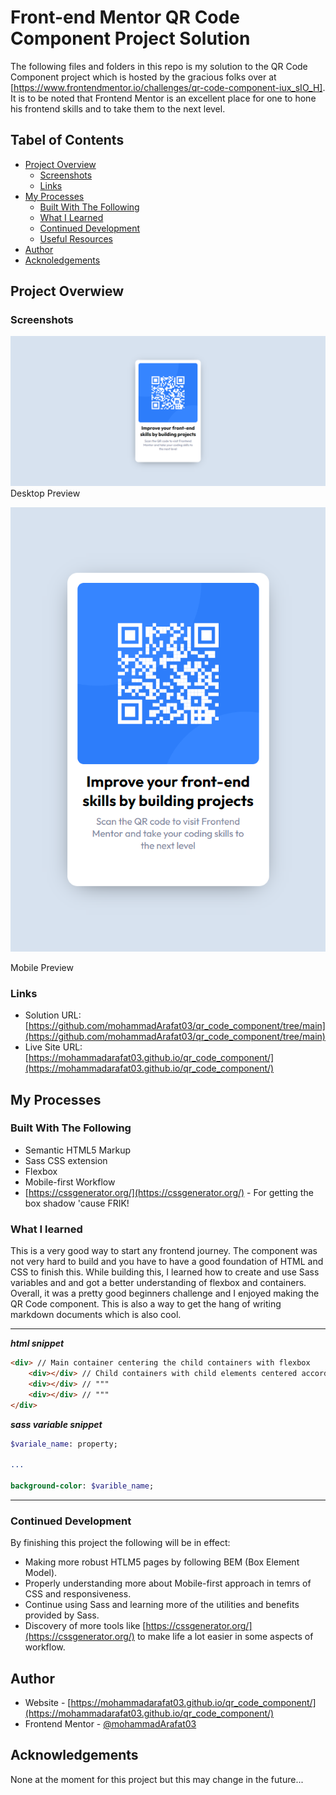 # Front-end Mentor QR Code Component Project Solution

The following files and folders in this repo is my solution to the QR Code Component project which is hosted by the gracious folks over at [https://www.frontendmentor.io/challenges/qr-code-component-iux_sIO_H]. It is to be noted that Frontend Mentor is an excellent place for one to hone his frontend skills and to take them to the next level.

## Tabel of Contents

- [Project Overview](#project_overview)
  - [Screenshots](#screenshots)
  - [Links](#links)
- [My Processes](#my-processes)
  - [Built With The Following](#built-with-the-following)
  - [What I Learned](#what-i-learned)
  - [Continued Development](#continued-development)
  - [Useful Resources](#useful-resources)
- [Author](#author)
- [Acknoledgements](#acknowledgements)

## Project Overwiew

### Screenshots

![Desktop Preview](./screenshots/Desktop_Preview.png)
Desktop Preview

![Mobile Preview](./screenshots/Mobile_Preview.png)

Mobile Preview

### Links

- Solution URL: [https://github.com/mohammadArafat03/qr_code_component/tree/main](https://github.com/mohammadArafat03/qr_code_component/tree/main)
- Live Site URL: [https://mohammadarafat03.github.io/qr_code_component/](https://mohammadarafat03.github.io/qr_code_component/)

## My Processes

### Built With The Following

- Semantic HTML5 Markup
- Sass CSS extension
- Flexbox
- Mobile-first Workflow
- [https://cssgenerator.org/](https://cssgenerator.org/) - For getting the box shadow 'cause FRIK!

### What I learned

This is a very good way to start any frontend journey. The component was not very hard to build and you have to have a good foundation of HTML and CSS to finish this. While building this, I learned how to create and use Sass variables and and got a better understanding of flexbox and containers. Overall, it was a pretty good beginners challenge and I enjoyed making the QR Code component. This is also a way to get the hang of writing markdown documents which is also cool.

---
***html snippet***
```html
<div> // Main container centering the child containers with flexbox
    <div></div> // Child containers with child elements centered accordingly with flexbox
    <div></div> // """
    <div></div> // """
</div>
```

***sass variable snippet***
```sass
$variale_name: property;

...

background-color: $varible_name;
```
---

### Continued Development

By finishing this project the following will be in effect:
- Making more robust HTLM5 pages by following BEM (Box Element Model).
- Properly understanding more about Mobile-first approach in temrs of CSS and responsiveness.
- Continue using Sass and learning more of the utilities and benefits provided by Sass.
- Discovery of more tools like [https://cssgenerator.org/](https://cssgenerator.org/) to make life a lot easier in some aspects of workflow.

## Author

- Website - [https://mohammadarafat03.github.io/qr_code_component/](https://mohammadarafat03.github.io/qr_code_component/)
- Frontend Mentor - [@mohammadArafat03](https://www.frontendmentor.io/profile/mohammadArafat03)

## Acknowledgements

None at the moment for this project but this may change in the future...
